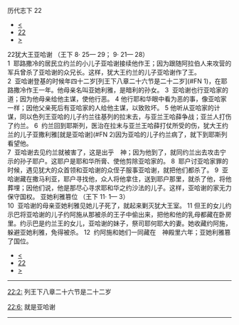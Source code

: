 ﻿





 历代志下 22




* [<](bible/2CH21.md)
* [22](bible/2CH.md)
* [>](bible/2CH23.md)



 
22犹大王亚哈谢 （王下
8·
25—
29；
9·
21—
28）  
1  耶路撒冷的居民立约兰的小儿子亚哈谢接续他作王；因为跟随阿拉伯人来攻营的军兵曾杀了亚哈谢的众兄长。这样，犹大王约兰的儿子亚哈谢作了王。  
2  亚哈谢登基的时候年四十二岁[列王下八章二十六节是二十二岁](#FN
1)，在耶路撒冷作王一年。他母亲名叫亚她利雅，是暗利的孙女。 
3  亚哈谢也行亚哈家的道；因为他母亲给他主谋，使他行恶。 
4 他行耶和华眼中看为恶的事，像亚哈家一样；因他父亲死后有亚哈家的人给他主谋，以致败坏。 
5 他听从亚哈家的计谋，同以色列王亚哈的儿子约兰往基列的拉末去，与亚兰王哈薛争战；亚兰人打伤了约兰。 
6  约兰回到耶斯列，医治在拉末与亚兰王哈薛打仗所受的伤，犹大王约兰的儿子亚撒利雅[就是亚哈谢](#FN
2)因为亚哈的儿子约兰病了，就下到耶斯列看望他。  
7  亚哈谢去见约兰就被害了，这是出乎　神；因为他到了，就同约兰出去攻击宁示的孙子耶户。这耶户是耶和华所膏、使他剪除亚哈家的。 
8  耶户讨亚哈家罪的时候，遇见犹大的众首领和亚哈谢的众侄子服事亚哈谢，就把他们都杀了。 
9  亚哈谢藏在撒马利亚，耶户寻找他，众人将他拿住，送到耶户那里，就杀了他，将他葬埋；因他们说，他是那尽心寻求耶和华之约沙法的儿子。这样，亚哈谢的家无力保守国权。 亚她利雅篡位 （王下
11·
1—
3）  
10  亚哈谢的母亲亚她利雅见她儿子死了，就起来剿灭犹大王室。 
11 但王的女儿约示巴将亚哈谢的儿子约阿施从那被杀的王子中偷出来，把他和他的乳母都藏在卧房里。约示巴是约兰王的女儿，亚哈谢的妹子，祭司耶何耶大的妻。她收藏约阿施，躲避亚她利雅，免得被杀。 
12  约阿施和她们一同藏在　神殿里六年；亚她利雅篡了国位。 
* [<](bible/2CH21.md)
* [22](bible/2CH.md)
* [>](bible/2CH23.md)





---


[22:2:](#V2)
列王下八章二十六节是二十二岁


[22:6:](#V6)
就是亚哈谢




---









